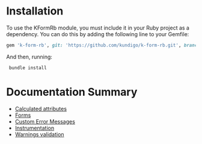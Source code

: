 # Installation
To use the KFormRb module, you must include it in your Ruby project as a dependency. You can do this by adding the following line to your Gemfile:
```ruby
gem 'k-form-rb', git: 'https://github.com/kundigo/k-form-rb.git', branch: 'master'
```

And then, running:
```ruby
 bundle install
 ```

# Documentation Summary

* [Calculated attributes](doc/calculated_fields.md)
* [Forms](doc/forms.md)
* [Custom Error Messages](doc/error_messages.md)
* [Instrumentation](doc/instrumentation.md)
* [Warnings validation](doc/warnings.md)


